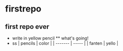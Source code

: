 # firstrepo
## first repo ever

* write in yellow pencil
** what's going!
* ss
| pencils | color |
| ------- | ----- |
| fanten  | yello |

